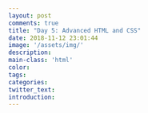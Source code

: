 ```yaml
---
layout: post
comments: true
title: "Day 5: Advanced HTML and CSS"
date: 2018-11-12 23:01:44
image: '/assets/img/'
description:
main-class: 'html'
color:
tags:
categories:
twitter_text:
introduction:
---
```

